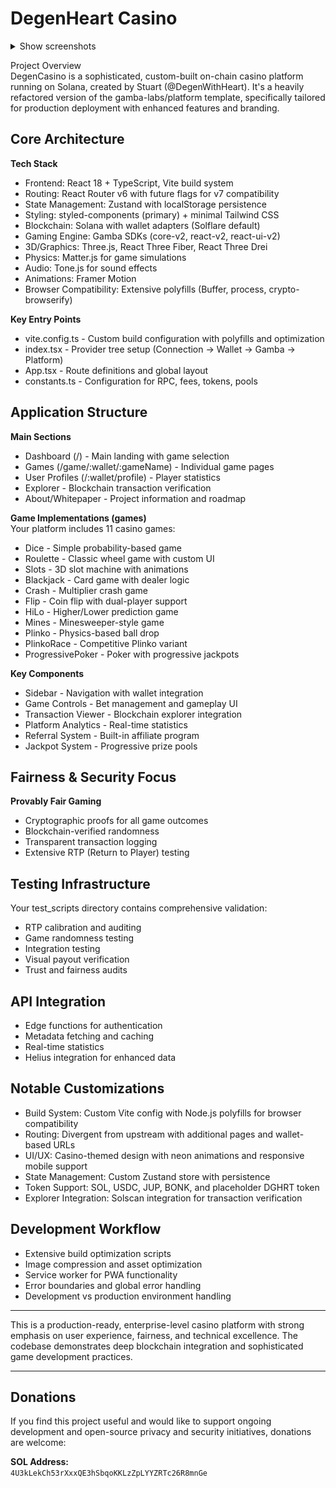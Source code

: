 # DegenHeart Casino

<!-- Screenshots (collapsible, thumbnails link to full images below for best GitHub Markdown compatibility) -->
<details>
  <summary>Show screenshots</summary>

  <!-- Thumbnails that link to anchors below -->
  <p align="center">
    <a href="#screenshot-1"><img src="./screenshots/1.jpg" width="120" alt="Screenshot 1 thumbnail" /></a>
    <a href="#screenshot-2"><img src="./screenshots/2.jpg" width="120" alt="Screenshot 2 thumbnail" /></a>
    <a href="#screenshot-3"><img src="./screenshots/3.jpg" width="120" alt="Screenshot 3 thumbnail" /></a>
  </p>

  <!-- Full-size images with anchors -->
  <a id="screenshot-1"></a>
  ![Screenshot 1](./screenshots/1.jpg)

  <a id="screenshot-2"></a>
  ![Screenshot 2](./screenshots/2.jpg)

  <a id="screenshot-3"></a>
  ![Screenshot 3](./screenshots/3.jpg)

</details>

Project Overview  
DegenCasino is a sophisticated, custom-built on-chain casino platform running on Solana, created by Stuart (@DegenWithHeart). It's a heavily refactored version of the gamba-labs/platform template, specifically tailored for production deployment with enhanced features and branding.

## Core Architecture

**Tech Stack**  
- Frontend: React 18 + TypeScript, Vite build system  
- Routing: React Router v6 with future flags for v7 compatibility  
- State Management: Zustand with localStorage persistence  
- Styling: styled-components (primary) + minimal Tailwind CSS  
- Blockchain: Solana with wallet adapters (Solflare default)  
- Gaming Engine: Gamba SDKs (core-v2, react-v2, react-ui-v2)  
- 3D/Graphics: Three.js, React Three Fiber, React Three Drei  
- Physics: Matter.js for game simulations  
- Audio: Tone.js for sound effects  
- Animations: Framer Motion  
- Browser Compatibility: Extensive polyfills (Buffer, process, crypto-browserify)  

**Key Entry Points**  
- vite.config.ts - Custom build configuration with polyfills and optimization  
- index.tsx - Provider tree setup (Connection → Wallet → Gamba → Platform)  
- App.tsx - Route definitions and global layout  
- constants.ts - Configuration for RPC, fees, tokens, pools  

## Application Structure

**Main Sections**  
- Dashboard (/) - Main landing with game selection  
- Games (/game/:wallet/:gameName) - Individual game pages  
- User Profiles (/:wallet/profile) - Player statistics  
- Explorer - Blockchain transaction verification  
- About/Whitepaper - Project information and roadmap  

**Game Implementations (games)**  
Your platform includes 11 casino games:
- Dice - Simple probability-based game
- Roulette - Classic wheel game with custom UI
- Slots - 3D slot machine with animations
- Blackjack - Card game with dealer logic
- Crash - Multiplier crash game
- Flip - Coin flip with dual-player support
- HiLo - Higher/Lower prediction game
- Mines - Minesweeper-style game
- Plinko - Physics-based ball drop
- PlinkoRace - Competitive Plinko variant
- ProgressivePoker - Poker with progressive jackpots

**Key Components**  
- Sidebar - Navigation with wallet integration
- Game Controls - Bet management and gameplay UI
- Transaction Viewer - Blockchain explorer integration
- Platform Analytics - Real-time statistics
- Referral System - Built-in affiliate program
- Jackpot System - Progressive prize pools

## Fairness & Security Focus

**Provably Fair Gaming**  
- Cryptographic proofs for all game outcomes  
- Blockchain-verified randomness  
- Transparent transaction logging  
- Extensive RTP (Return to Player) testing  

## Testing Infrastructure

Your test_scripts directory contains comprehensive validation:
- RTP calibration and auditing
- Game randomness testing
- Integration testing
- Visual payout verification
- Trust and fairness audits

## API Integration

- Edge functions for authentication
- Metadata fetching and caching
- Real-time statistics
- Helius integration for enhanced data

## Notable Customizations

- Build System: Custom Vite config with Node.js polyfills for browser compatibility
- Routing: Divergent from upstream with additional pages and wallet-based URLs
- UI/UX: Casino-themed design with neon animations and responsive mobile support
- State Management: Custom Zustand store with persistence
- Token Support: SOL, USDC, JUP, BONK, and placeholder DGHRT token
- Explorer Integration: Solscan integration for transaction verification

## Development Workflow

- Extensive build optimization scripts
- Image compression and asset optimization
- Service worker for PWA functionality
- Error boundaries and global error handling
- Development vs production environment handling

---

This is a production-ready, enterprise-level casino platform with strong emphasis on user experience, fairness, and technical excellence. The codebase demonstrates deep blockchain integration and sophisticated game development practices.

---

## Donations

If you find this project useful and would like to support ongoing development and open-source privacy and security initiatives, donations are welcome:

**SOL Address:**  
`4U3kLekCh53rXxxQE3hSbqoKKLzZpLYYZRTc26R8mnGe`